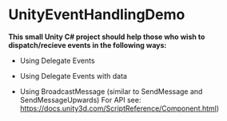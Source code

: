 # UnityEventHandlingDemo
<strong>This small Unity C# project should help those who wish to dispatch/recieve events in the following ways:</strong>

- Using Delegate Events
- Using Delegate Events with data

- Using BroadcastMessage (similar to SendMessage and SendMessageUpwards) For API see: https://docs.unity3d.com/ScriptReference/Component.html)

